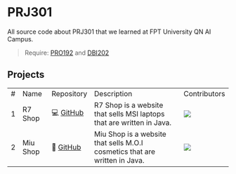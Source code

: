 # PRJ301
All source code about PRJ301 that we learned at FPT University QN AI Campus.
> Require: [PRO192](https://github.com/fptqnk17/PRO192) and [DBI202](https://github.com/fptqnk17/DBI202)

## Projects

<table>
  <tr>
    <td>#</td>
    <td>Name</td>
    <td>Repository</td>
    <td>Description</td>
    <td>Contributors</td>
  </tr>
  <tr>
    <td>1</td>
    <td>R7 Shop</td>
    <td>
      💻 <a href="https://github.com/hardingadonis/r7-shop">GitHub</a>
    </td>
    <td>R7 Shop is a website that sells MSI laptops that are written in Java.</td>
    <td>
      <a href="https://github.com/hardingadonis/r7-shop/graphs/contributors">
        <img src="https://contrib.rocks/image?repo=hardingadonis/r7-shop"/>
      </a>
    </td>
  </tr>
  <tr>
    <td>2</td>
    <td>Miu Shop</td>
    <td>
      💄 <a href="https://github.com/hardingadonis/miu-shop">GitHub</a>
    </td>
    <td>Miu Shop is a website that sells M.O.I cosmetics that are written in Java.</td>
    <td>
      <a href="https://github.com/hardingadonis/miu-shop/graphs/contributors">
        <img src="https://contrib.rocks/image?repo=hardingadonis/miu-shop"/>
      </a>
    </td>
  </tr>
</table>
